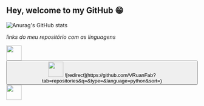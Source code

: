 
## Hey, welcome to my GitHub 😁

<!--
**VRuanFab/VRuanFab** is a ✨ _special_ ✨ repository because its `README.md` (this file) appears on your GitHub profile.

Here are some ideas to get you started:

- 🔭 I’m currently working on ...
- 🌱 I’m currently learning ...
- 👯 I’m looking to collaborate on ...
- 🤔 I’m looking for help with ...
- 💬 Ask me about ...
- 📫 How to reach me: ...
- 😄 Pronouns: ...
- ⚡ Fun fact: ...
-->

![Anurag's GitHub stats](https://github-readme-stats.vercel.app/api?username=vruanfab&theme=material-palenight&show_icons=true)

*links do meu repositório com as linguagens*

<div>
  
  <a href="https://github.com/VRuanFab?tab=repositories&q=&type=&language=javascript&sort=">
    <img loading="lazy" src="https://cdn.jsdelivr.net/gh/devicons/devicon@latest/icons/javascript/javascript-original.svg" width="40" height="40" alt=""/>
  <a/>

<button>
<img src="https://cdn.jsdelivr.net/gh/devicons/devicon@latest/icons/python/python-original.svg" width="40" height="40"/>
![redirect](https://github.com/VRuanFab?tab=repositories&q=&type=&language=python&sort=)
</button>
<!--
[![link para python](https://cdn.jsdelivr.net/gh/devicons/devicon@latest/icons/python/python-original.svg)](https://github.com/VRuanFab?tab=repositories&q=&type=&language=python&sort=)
 
  <a href="https://github.com/VRuanFab?tab=repositories&q=&type=&language=python&sort=">
    <img src="https://cdn.jsdelivr.net/gh/devicons/devicon@latest/icons/python/python-original.svg" width="40" height="40" alt=""/>
  </a>
!-->
  <a href="https://www.linkedin.com/in/ruan-fabricio-340739165/">
    <img src="https://cdn.jsdelivr.net/gh/devicons/devicon@latest/icons/linkedin/linkedin-original.svg" width="40" height="40" alt=""/>
  </a>
  
</div>  
